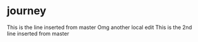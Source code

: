 # journey
This is the line inserted from master
Omg another local edit
This is the 2nd line inserted from master